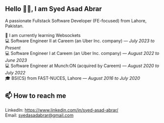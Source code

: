 ## Hello 👋🏻, I am Syed Asad Abrar

A passionate Fullstack Software Developer (FE-focused) from Lahore, Pakistan.

🌱 I am currently learning Websockets   
💻 Software Engineer II at Careem (an Uber Inc. company) — *July 2023 to Present*   
💻 Software Engineer I at Careem (an Uber Inc. company) — *August 2022 to June 2023*   
💻 Software Engineer at Munch:ON (acquired by Careem) — *August 2020 to July 2022*   
🎓 BS(CS) from FAST-NUCES, Lahore — *August 2016 to July 2020*   

## 📫 How to reach me
LinkedIn: https://www.linkedin.com/in/syed-asad-abrar/   
Email: syedasadabrar@gmail.com
